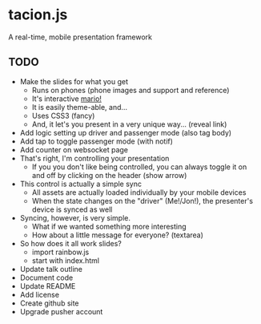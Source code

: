 tacion.js
=========
A real-time, mobile presentation framework

TODO
----
- Make the slides for what you get
  - Runs on phones (phone images and support and reference)
  - It's interactive [mario!](http://www.mariomayhem.com/downloads/sprites/smb1/smb_mario_sheet.png)
  - It is easily theme-able, and...
  - Uses CSS3 (fancy)
  - And, it let's you present in a very unique way... (reveal link)
- Add logic setting up driver and passenger mode (also tag body)
- Add tap to toggle passenger mode (with notif)
- Add counter on websocket page
- That's right, I'm controlling your presentation
  - If you you don't like being controlled, you can always toggle it on and off 
  by clicking on the header (show arrow)
- This control is actually a simple sync
  - All assets are actually loaded individually by your mobile devices
  - When the state changes on the "driver" (Me!/Jon!), the presenter's
  device is synced as well
- Syncing, however, is very simple.
  - What if we wanted something more interesting
  - How about a little message for everyone? (textarea)
- So how does it all work slides?
  - import rainbow.js
  - start with index.html
- Update talk outline
- Document code
- Update README
- Add license
- Create github site
- Upgrade pusher account